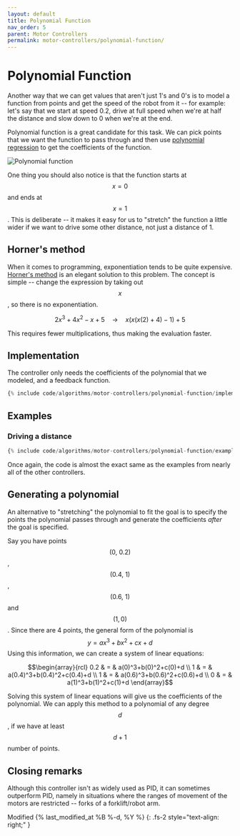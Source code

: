 ```yaml
---
layout: default
title: Polynomial Function
nav_order: 5
parent: Motor Controllers
permalink: motor-controllers/polynomial-function/
---
```


# Polynomial Function
Another way that we can get values that aren't just 1's and 0's is to model a function from points and get the speed of the robot from it -- for example: let's say that we start at speed 0.2, drive at full speed when we're at half the distance and slow down to 0 when we're at the end.

Polynomial function is a great candidate for this task. We can pick points that we want the function to pass through and then use [polynomial regression](https://en.wikipedia.org/wiki/Polynomial_regression) to get the coefficients of the function.

![Polynomial function]({{site.url}}/assets/images/motor-controllers/polynomial-function.png "Polynomial function")

One thing you should also notice is that the function starts at $$x = 0$$ and ends at $$x = 1$$. This is deliberate -- it makes it easy for us to "stretch" the function a little wider if we want to drive some other distance, not just a distance of 1.


## Horner's method
When it comes to programming, exponentiation tends to be quite expensive. [Horner's method](https://en.wikipedia.org/wiki/Horner%27s_method) is an elegant solution to this problem. The concept is simple -- change the expression by taking out $$x$$, so there is no exponentiation.

$$2x^3 + 4x^2 -x + 5 \quad \rightarrow \quad x(x(x(2) + 4) - 1) + 5$$

This requires fewer multiplications, thus making the evaluation faster.


## Implementation
The controller only needs the coefficients of the polynomial that we modeled, and a feedback function.

```python
{% include code/algorithms/motor-controllers/polynomial-function/implementation.py %}
```


## Examples

### Driving a distance
```python
{% include code/algorithms/motor-controllers/polynomial-function/example.py %}
```

Once again, the code is almost the exact same as the examples from nearly all of the other controllers.


## Generating a polynomial
An alternative to "stretching" the polynomial to fit the goal is to specify the points the polynomial passes through and generate the coefficients *after* the goal is specified.

Say you have points $$\left(0,\ 0.2\right)$$, $$\left(0.4,\ 1\right)$$, $$\left(0.6,\ 1\right)$$ and $$\left(1,0\right)$$. Since there are 4 points, the general form of the polynomial is $$y=ax^3+bx^2+cx+d$$ Using this information, we can create a system of linear equations:

$$\begin{array}{rcl}
0.2 & = & a(0)^3+b(0)^2+c(0)+d \\
1   & = & a(0.4)^3+b(0.4)^2+c(0.4)+d \\
1   & = & a(0.6)^3+b(0.6)^2+c(0.6)+d \\
0   & = & a(1)^3+b(1)^2+c(1)+d
\end{array}$$

Solving this system of linear equations will give us the coefficients of the polynomial. We can apply this method to a polynomial of any degree $$d$$, if we have at least $$d+1$$ number of points.


## Closing remarks
Although this controller isn't as widely used as PID, it can sometimes outperform PID, namely in situations where the ranges of movement of the motors are restricted -- forks of a forklift/robot arm.

Modified {% last_modified_at %B %-d, %Y %}
{: .fs-2 style="text-align: right;" }